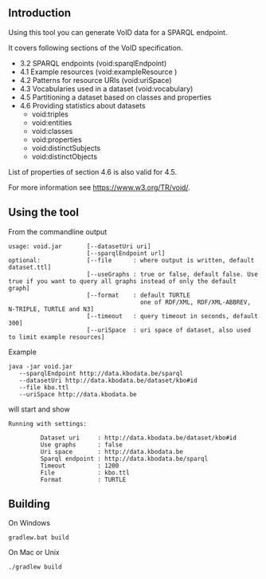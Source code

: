 
## Introduction

Using this tool you can generate VoID data for a SPARQL endpoint.

It covers following sections of the VoID specification.
* 3.2 SPARQL endpoints (void:sparqlEndpoint)
* 4.1 Example resources (void:exampleResource )
* 4.2 Patterns for resource URIs (void:uriSpace)
* 4.3 Vocabularies used in a dataset (void:vocabulary)
* 4.5 Partitioning a dataset based on classes and properties
* 4.6 Providing statistics about datasets
  * void:triples
  * void:entities
  * void:classes
  * void:properties
  * void:distinctSubjects
  * void:distinctObjects

List of properties of section 4.6 is also valid for 4.5.

For more information see https://www.w3.org/TR/void/.

## Using the tool

From the commandline output

```
usage: void.jar       [--datasetUri uri] 
                      [--sparqlEndpoint url] 
optional:             [--file      : where output is written, default dataset.ttl]
                      [--useGraphs : true or false, default false. Use true if you want to query all graphs instead of only the default graph] 
                      [--format    : default TURTLE  
                                     one of RDF/XML, RDF/XML-ABBREV, N-TRIPLE, TURTLE and N3] 
                      [--timeout   : query timeout in seconds, default 300]
                      [--uriSpace  : uri space of dataset, also used to limit example resources]
```


Example                     

```
java -jar void.jar 
   --sparqlEndpoint http://data.kbodata.be/sparql    
   --datasetUri http://data.kbodata.be/dataset/kbo#id           
   --file kbo.ttl
   --uriSpace http://data.kbodata.be
```

will start and show

```
Running with settings: 

		 Dataset uri     : http://data.kbodata.be/dataset/kbo#id
		 Use graphs      : false
		 Uri space       : http://data.kbodata.be
		 Sparql endpoint : http://data.kbodata.be/sparql
		 Timeout         : 1200
		 File            : kbo.ttl
		 Format          : TURTLE
```
                      
## Building

On Windows
                      
```
gradlew.bat build
```

On Mac or Unix

```
./gradlew build
```

